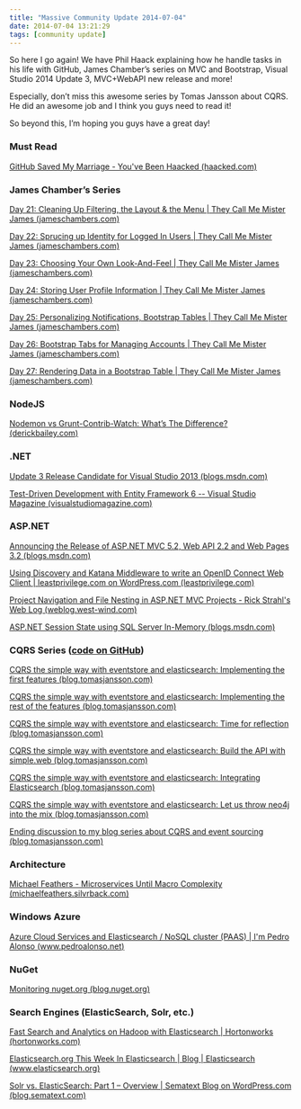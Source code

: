 ```yaml
---
title: "Massive Community Update 2014-07-04"
date: 2014-07-04 13:21:29
tags: [community update]
---
```


So here I go again! We have Phil Haack explaining how he handle tasks in his life with GitHub, James Chamber’s series on MVC and Bootstrap, Visual Studio 2014 Update 3, MVC+WebAPI new release and more!

Especially, don’t miss this awesome series by Tomas Jansson about CQRS. He did an awesome job and I think you guys need to read it!

So beyond this, I’m hoping you guys have a great day!

### Must Read

[GitHub Saved My Marriage - You've Been Haacked (haacked.com)](http://haacked.com/archive/2014/06/30/github-issues-saved-my-marriage/)

### James Chamber’s Series

[Day 21: Cleaning Up Filtering, the Layout &amp; the Menu | They Call Me Mister James (jameschambers.com)](http://jameschambers.com/2014/06/day-21-cleaning-up-filtering-the-layout-the-menu/)

[Day 22: Sprucing up Identity for Logged In Users | They Call Me Mister James (jameschambers.com)](http://jameschambers.com/2014/06/day-22-sprucing-up-identity-for-logged-in-users/)

[Day 23: Choosing Your Own Look-And-Feel | They Call Me Mister James (jameschambers.com)](http://jameschambers.com/2014/06/day-23-choosing-your-own-look-and-feel/)

[Day 24: Storing User Profile Information | They Call Me Mister James (jameschambers.com)](http://jameschambers.com/2014/06/day-24-storing-user-profile-information/)

[Day 25: Personalizing Notifications, Bootstrap Tables | They Call Me Mister James (jameschambers.com)](http://jameschambers.com/2014/07/day-25-personalizing-notifications-bootstrap-tables/)

[Day 26: Bootstrap Tabs for Managing Accounts | They Call Me Mister James (jameschambers.com)](http://jameschambers.com/2014/07/day-26-bootstrap-tabs-for-managing-accounts/)

[Day 27: Rendering Data in a Bootstrap Table | They Call Me Mister James (jameschambers.com)](http://jameschambers.com/2014/07/day-27-rendering-data-in-a-bootstrap-table/)

### NodeJS

[Nodemon vs Grunt-Contrib-Watch: What’s The Difference? (derickbailey.com)](http://derickbailey.com/2014/06/26/nodemon-vs-grunt-contrib-watch-whats-the-difference-why-use-both/)

### .NET

[Update 3 Release Candidate for Visual Studio 2013 (blogs.msdn.com)](http://blogs.msdn.com/b/visualstudio/archive/2014/07/02/update-3-release-candidate-for-visual-studio-2013.aspx)

[Test-Driven Development with Entity Framework 6 -- Visual Studio Magazine (visualstudiomagazine.com)](http://visualstudiomagazine.com/articles/2014/06/01/test-driven-development.aspx)

### ASP.NET

[Announcing the Release of ASP.NET MVC 5.2, Web API 2.2 and Web Pages 3.2 (blogs.msdn.com)](http://blogs.msdn.com/b/webdev/archive/2014/07/02/announcing-the-release-of-asp-net-mvc-5-2-web-api-2-2-and-web-pages-3-2.aspx)

[Using Discovery and Katana Middleware to write an OpenID Connect Web Client | leastprivilege.com on WordPress.com (leastprivilege.com)](http://leastprivilege.com/2014/06/12/using-discovery-and-katana-middleware-to-write-an-openid-connect-web-client/)

[Project Navigation and File Nesting in ASP.NET MVC Projects - Rick Strahl's Web Log (weblog.west-wind.com)](http://weblog.west-wind.com/posts/2014/Jun/30/Project-Navigation-and-File-Nesting-in-ASPNET-MVC-Projects)

[ASP.NET Session State using SQL Server In-Memory (blogs.msdn.com)](http://blogs.msdn.com/b/kenkilty/archive/2014/07/03/asp-net-session-state-using-sql-sever-in-memory.aspx)

### CQRS Series ([code on GitHub](https://github.com/mastoj/CQRSShop))

[CQRS the simple way with eventstore and elasticsearch: Implementing the first features (blog.tomasjansson.com)](http://blog.tomasjansson.com/cqrs-the-simple-way-with-eventstore-and-elasticsearch-implementing-the-first-features/)

[CQRS the simple way with eventstore and elasticsearch: Implementing the rest of the features (blog.tomasjansson.com)](http://blog.tomasjansson.com/cqrs-the-simple-way-with-eventstore-and-elasticsearch-implementing-the-rest-of-the-features/)

[CQRS the simple way with eventstore and elasticsearch: Time for reflection (blog.tomasjansson.com)](http://blog.tomasjansson.com/cqrs-the-simple-way-with-eventstore-and-elasticsearch-time-for-reflection/)

[CQRS the simple way with eventstore and elasticsearch: Build the API with simple.web (blog.tomasjansson.com)](http://blog.tomasjansson.com/cqrs-the-simple-way-with-eventstore-and-elasticsearch-build-the-api-with-simple-web/)

[CQRS the simple way with eventstore and elasticsearch: Integrating Elasticsearch (blog.tomasjansson.com)](http://blog.tomasjansson.com/cqrs-the-simple-way-with-eventstore-and-elasticsearch-integrating-elasticsearch/)

[CQRS the simple way with eventstore and elasticsearch: Let us throw neo4j into the mix (blog.tomasjansson.com)](http://blog.tomasjansson.com/cqrs-the-simple-way-with-eventstore-and-elasticsearch-let-us-throw-neo4j-into-the-mix/)

[Ending discussion to my blog series about CQRS and event sourcing (blog.tomasjansson.com)](http://blog.tomasjansson.com/ending-discussion-to-my-blog-series-about-cqrs-and-event-sourcing/)

### Architecture

[Michael Feathers - Microservices Until Macro Complexity (michaelfeathers.silvrback.com)](https://michaelfeathers.silvrback.com/microservices-until-macro-complexity)

### Windows Azure

[Azure Cloud Services and Elasticsearch / NoSQL cluster (PAAS) | I'm Pedro Alonso (www.pedroalonso.net)](http://www.pedroalonso.net/blog/2014/06/25/azure-cloud-services-and-elasticsearch-slash-nosql-cluster-paas/)

### NuGet

[Monitoring nuget.org (blog.nuget.org)](http://blog.nuget.org/20140626/monitoring-nuget.html)

### Search Engines (ElasticSearch, Solr, etc.)

[Fast Search and Analytics on Hadoop with Elasticsearch | Hortonworks (hortonworks.com)](http://hortonworks.com/blog/fast-search-and-analytics-on-hadoop-with-elasticsearch-and-hdp/)

[Elasticsearch.org This Week In Elasticsearch | Blog | Elasticsearch (www.elasticsearch.org)](http://www.elasticsearch.org/blog/2014-06-24-this-week-in-elasticsearch/)

[Solr vs. ElasticSearch: Part 1 – Overview | Sematext Blog on WordPress.com (blog.sematext.com)](http://blog.sematext.com/2012/08/23/solr-vs-elasticsearch-part-1-overview/)